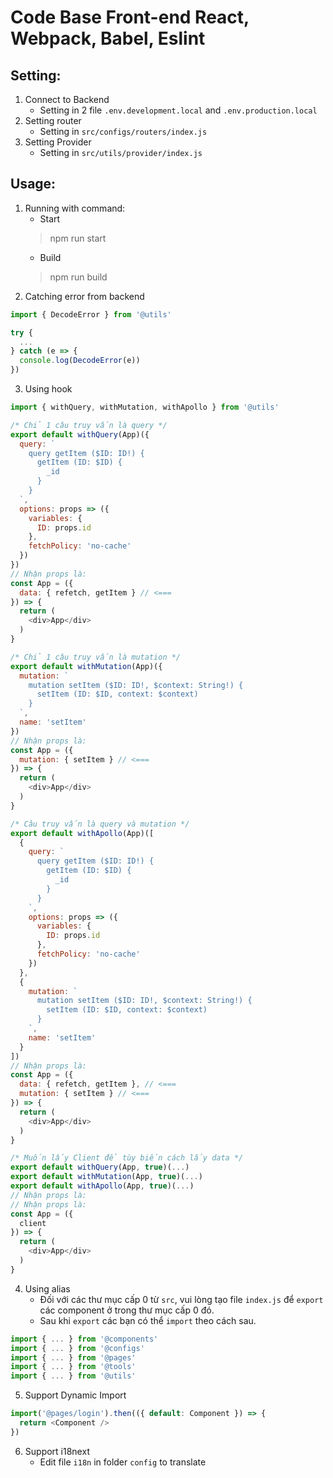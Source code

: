 # Code Base Front-end React, Webpack, Babel, Eslint
## Setting:
1. Connect to Backend
    - Setting in 2 file ```.env.development.local``` and ```.env.production.local```
2. Setting router
    - Setting in ```src/configs/routers/index.js```
3. Setting Provider
    - Setting in ```src/utils/provider/index.js```

## Usage:
1. Running with command:
    - Start
    > npm run start
    - Build
    > npm run build
2. Catching error from backend
```javascript
import { DecodeError } from '@utils'

try {
  ...
} catch (e => {
  console.log(DecodeError(e))
})
```
3. Using hook
```javascript
import { withQuery, withMutation, withApollo } from '@utils'

/* Chỉ 1 câu truy vấn là query */
export default withQuery(App)({
  query: `
    query getItem ($ID: ID!) {
      getItem (ID: $ID) {
        _id
      }
    }
  `,
  options: props => ({
    variables: {
      ID: props.id
    },
    fetchPolicy: 'no-cache'
  })
})
// Nhận props là:
const App = ({
  data: { refetch, getItem } // <===
}) => {
  return (
    <div>App</div>
  )
}

/* Chỉ 1 câu truy vấn là mutation */
export default withMutation(App)({
  mutation: `
    mutation setItem ($ID: ID!, $context: String!) {
      setItem (ID: $ID, context: $context)
    }
  `,
  name: 'setItem'
})
// Nhận props là:
const App = ({
  mutation: { setItem } // <===
}) => {
  return (
    <div>App</div>
  )
}

/* Câu truy vấn là query và mutation */
export default withApollo(App)([
  {
    query: `
      query getItem ($ID: ID!) {
        getItem (ID: $ID) {
          _id
        }
      }
    `,
    options: props => ({
      variables: {
        ID: props.id
      },
      fetchPolicy: 'no-cache'
    })
  },
  {
    mutation: `
      mutation setItem ($ID: ID!, $context: String!) {
        setItem (ID: $ID, context: $context)
      }
    `,
    name: 'setItem'
  }
])
// Nhận props là:
const App = ({
  data: { refetch, getItem }, // <===
  mutation: { setItem } // <===
}) => {
  return (
    <div>App</div>
  )
}

/* Muốn lấy Client để tùy biến cách lấy data */
export default withQuery(App, true)(...)
export default withMutation(App, true)(...)
export default withApollo(App, true)(...)
// Nhận props là:
// Nhận props là:
const App = ({
  client
}) => {
  return (
    <div>App</div>
  )
}
```
4. Using alias
    - Đối với các thư mục cấp 0 từ ```src```, vui lòng tạo file ```index.js``` để ```export``` các component ở trong thư mục cấp 0 đó.
    - Sau khi ```export``` các bạn có thể ```import``` theo cách sau.
```javascript
import { ... } from '@components'
import { ... } from '@configs'
import { ... } from '@pages'
import { ... } from '@tools'
import { ... } from '@utils'
```
5. Support Dynamic Import
```javascript
import('@pages/login').then(({ default: Component }) => {
  return <Component />
})
```

6. Support i18next
    - Edit file ```i18n``` in folder ```config``` to translate